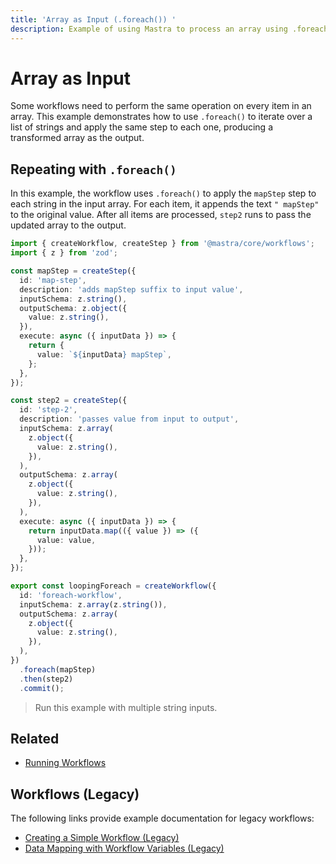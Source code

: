 ```yaml
---
title: 'Array as Input (.foreach()) '
description: Example of using Mastra to process an array using .foreach() in a workflow.
---
```


# Array as Input

Some workflows need to perform the same operation on every item in an array. This example demonstrates how to use `.foreach()` to iterate over a list of strings and apply the same step to each one, producing a transformed array as the output.

## Repeating with `.foreach()`

In this example, the workflow uses `.foreach()` to apply the `mapStep` step to each string in the input array. For each item, it appends the text `" mapStep"` to the original value. After all items are processed, `step2` runs to pass the updated array to the output.

```typescript filename="src/mastra/workflows/example-looping-foreach.ts" showLineNumbers copy
import { createWorkflow, createStep } from '@mastra/core/workflows';
import { z } from 'zod';

const mapStep = createStep({
  id: 'map-step',
  description: 'adds mapStep suffix to input value',
  inputSchema: z.string(),
  outputSchema: z.object({
    value: z.string(),
  }),
  execute: async ({ inputData }) => {
    return {
      value: `${inputData} mapStep`,
    };
  },
});

const step2 = createStep({
  id: 'step-2',
  description: 'passes value from input to output',
  inputSchema: z.array(
    z.object({
      value: z.string(),
    }),
  ),
  outputSchema: z.array(
    z.object({
      value: z.string(),
    }),
  ),
  execute: async ({ inputData }) => {
    return inputData.map(({ value }) => ({
      value: value,
    }));
  },
});

export const loopingForeach = createWorkflow({
  id: 'foreach-workflow',
  inputSchema: z.array(z.string()),
  outputSchema: z.array(
    z.object({
      value: z.string(),
    }),
  ),
})
  .foreach(mapStep)
  .then(step2)
  .commit();
```

> Run this example with multiple string inputs.

## Related

- [Running Workflows](./running-workflows)

## Workflows (Legacy)

The following links provide example documentation for legacy workflows:

- [Creating a Simple Workflow (Legacy)](/docs/examples/workflows_legacy/creating-a-workflow)
- [Data Mapping with Workflow Variables (Legacy)](/docs/examples/workflows_legacy/workflow-variables)
